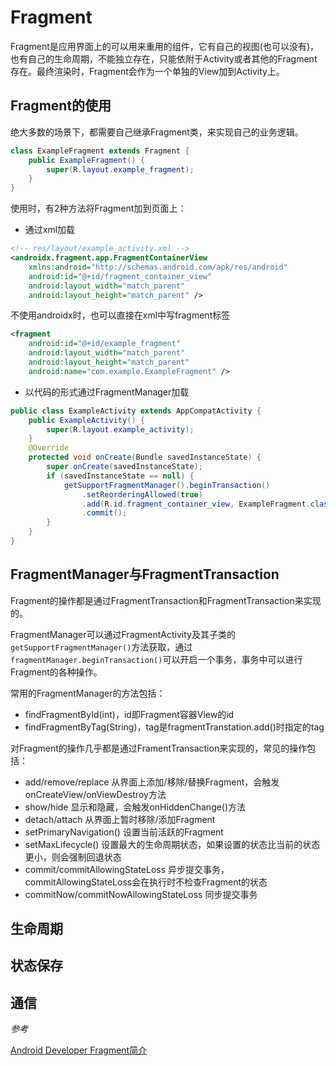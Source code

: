 # Fragment

Fragment是应用界面上的可以用来重用的组件，它有自己的视图(也可以没有)，也有自己的生命周期，不能独立存在，只能依附于Activity或者其他的Fragment存在。最终渲染时，Fragment会作为一个单独的View加到Activity上。

## Fragment的使用

绝大多数的场景下，都需要自己继承Fragment类，来实现自己的业务逻辑。

```Java
class ExampleFragment extends Fragment {
    public ExampleFragment() {
        super(R.layout.example_fragment);
    }
}
```

使用时，有2种方法将Fragment加到页面上：

- 通过xml加载   
```xml
<!-- res/layout/example_activity.xml -->
<androidx.fragment.app.FragmentContainerView
    xmlns:android="http://schemas.android.com/apk/res/android"
    android:id="@+id/fragment_container_view"
    android:layout_width="match_parent"
    android:layout_height="match_parent" />
```
不使用androidx时，也可以直接在xml中写fragment标签
```xml
<fragment
    android:id="@+id/example_fragment"
    android:layout_width="match_parent"
    android:layout_height="match_parent"
    android:name="com.example.ExampleFragment" />
```

- 以代码的形式通过FragmentManager加载   
```Java
public class ExampleActivity extends AppCompatActivity {
    public ExampleActivity() {
        super(R.layout.example_activity);
    }
    @Override
    protected void onCreate(Bundle savedInstanceState) {
        super.onCreate(savedInstanceState);
        if (savedInstanceState == null) {
            getSupportFragmentManager().beginTransaction()
                .setReorderingAllowed(true)
                .add(R.id.fragment_container_view, ExampleFragment.class, "tag_fragment_example")
                .commit();
        }
    }
}
```

## FragmentManager与FragmentTransaction

Fragment的操作都是通过FragmentTransaction和FragmentTransaction来实现的。

FragmentManager可以通过FragmentActivity及其子类的`getSupportFragmentManager()`方法获取，通过`fragmentManager.beginTransaction()`可以开启一个事务，事务中可以进行Fragment的各种操作。

常用的FragmentManager的方法包括：

-  findFragmentById(int)，id即Fragment容器View的id
-  findFragmentByTag(String)，tag是fragmentTranstation.add()时指定的tag

对Fragment的操作几乎都是通过FramentTransaction来实现的，常见的操作包括：

- add/remove/replace 从界面上添加/移除/替换Fragment，会触发onCreateView/onViewDestroy方法
- show/hide 显示和隐藏，会触发onHiddenChange()方法
- detach/attach 从界面上暂时移除/添加Fragment
- setPrimaryNavigation() 设置当前活跃的Fragment
- setMaxLifecycle() 设置最大的生命周期状态，如果设置的状态比当前的状态更小，则会强制回退状态
- commit/commitAllowingStateLoss 异步提交事务，commitAllowingStateLoss会在执行时不检查Fragment的状态
- commitNow/commitNowAllowingStateLoss 同步提交事务

## 生命周期

## 状态保存

## 通信

*参考*

[Android Developer Fragment简介](https://developer.android.google.cn/guide/fragments?hl=zh-cn)